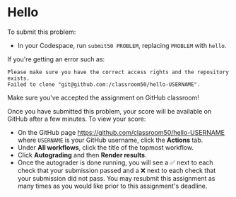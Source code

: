 # Hello

To submit this problem:

* In your Codespace, run `submit50 PROBLEM`, replacing `PROBLEM` with `hello`.

If you're getting an error such as:

```
Please make sure you have the correct access rights and the repository exists.
Failed to clone "git@github.com:/classroom50/hello-USERNAME".
```

Make sure you've accepted the assignment on GitHub classroom!

Once you have submitted this problem, your score will be available on GitHub after a few minutes. To view your score:

* On the GitHub page https://github.com/classroom50/hello-USERNAME where `USERNAME` is your GitHub username, click the **Actions** tab.
* Under **All workflows**, click the title of the topmost workflow.
* Click **Autograding** and then **Render results**.
* Once the autograder is done running, you will see a ✅ next to each check that your submission passed and a ❌ next to each check that your submission did not pass. You may resubmit this assignment as many times as you would like prior to this assignment's deadline.